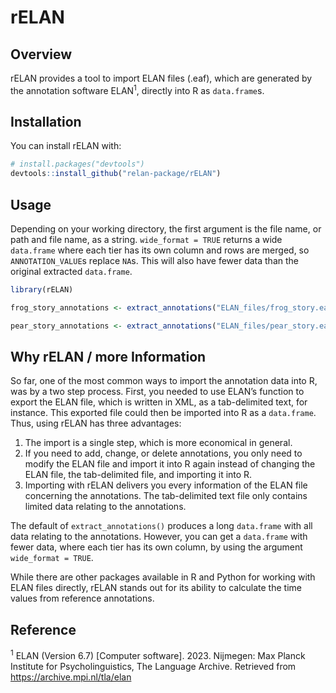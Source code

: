 
<!-- README.md is generated from README.Rmd. Please edit that file -->

# rELAN

<!-- badges: start -->
<!-- badges: end -->

## Overview

rELAN provides a tool to import ELAN files (.eaf), which are generated
by the annotation software ELAN<sup>1</sup>, directly into R as
`data.frame`s.

## Installation

You can install rELAN with:

``` r
# install.packages("devtools")
devtools::install_github("relan-package/rELAN")
```

## Usage

Depending on your working directory, the first argument is the file
name, or path and file name, as a string. `wide_format = TRUE` returns a
wide `data.frame` where each tier has its own column and rows are
merged, so `ANNOTATION_VALUE`s replace `NA`s. This will also have fewer
data than the original extracted `data.frame`.

``` r
library(rELAN)

frog_story_annotations <- extract_annotations("ELAN_files/frog_story.eaf")

pear_story_annotations <- extract_annotations("ELAN_files/pear_story.eaf", wide_format = TRUE)
```

## Why rELAN / more Information

So far, one of the most common ways to import the annotation data into
R, was by a two step process. First, you needed to use ELAN’s function
to export the ELAN file, which is written in XML, as a tab-delimited
text, for instance. This exported file could then be imported into R as
a `data.frame`. Thus, using rELAN has three advantages:

1.  The import is a single step, which is more economical in general.
2.  If you need to add, change, or delete annotations, you only need to
    modify the ELAN file and import it into R again instead of changing
    the ELAN file, the tab-delimited file, and importing it into R.
3.  Importing with rELAN delivers you every information of the ELAN file
    concerning the annotations. The tab-delimited text file only
    contains limited data relating to the annotations.

The default of `extract_annotations()` produces a long `data.frame` with
all data relating to the annotations. However, you can get a
`data.frame` with fewer data, where each tier has its own column, by
using the argument `wide_format = TRUE`.

While there are other packages available in R and Python for working
with ELAN files directly, rELAN stands out for its ability to calculate
the time values from reference annotations.

## Reference

<sup>1</sup> ELAN (Version 6.7) \[Computer software\]. 2023. Nijmegen:
Max Planck Institute for Psycholinguistics, The Language Archive.
Retrieved from <https://archive.mpi.nl/tla/elan>

